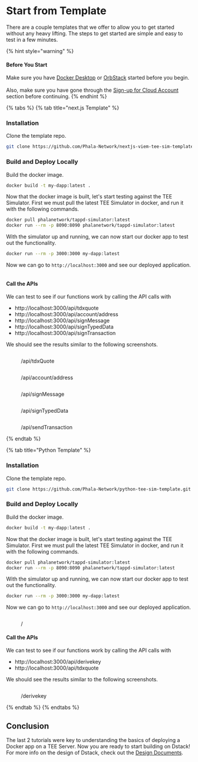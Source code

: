 # Start from Template

There are a couple templates that we offer to allow you to get started without any heavy lifting. The steps to get started are simple and easy to test in a few minutes.

{% hint style="warning" %}
#### Before You Start

Make sure you have [Docker Desktop](https://www.docker.com/products/docker-desktop/) or [OrbStack](https://orbstack.dev/) started before you begin. \
\
Also, make sure you have gone through the [Sign-up for Cloud Account](sign-up-for-cloud-account.md) section before continuing.
{% endhint %}

{% tabs %}
{% tab title="next.js Template" %}
### Installation

Clone the template repo.

```bash
git clone https://github.com/Phala-Network/nextjs-viem-tee-sim-template.git
```

### Build and Deploy Locally

Build the docker image.

```bash
docker build -t my-dapp:latest .
```

Now that the docker image is built, let's start testing against the TEE Simulator. First we must pull the latest TEE Simulator in docker, and run it with the following commands.

```bash
docker pull phalanetwork/tappd-simulator:latest
docker run --rm -p 8090:8090 phalanetwork/tappd-simulator:latest
```

With the simulator up and running, we can now start our docker app to test out the functionality.

```bash
docker run --rm -p 3000:3000 my-dapp:latest
```

Now we can go to `http://localhost:3000` and see our deployed application.

<figure><img src="../../.gitbook/assets/Screenshot 2024-11-07 at 23.15.11.png" alt=""><figcaption></figcaption></figure>

#### Call the APIs

We can test to see if our functions work by calling the API calls with

* http://localhost:3000/api/tdxquote
* http://localhost:3000/api/account/address
* http://localhost:3000/api/signMessage
* http://localhost:3000/api/signTypedData
* http://localhost:3000/api/signTransaction

We should see the results similar to the following screenshots.

<figure><img src="../../.gitbook/assets/Screenshot 2024-11-07 at 23.31.56.png" alt=""><figcaption><p>/api/tdxQuote</p></figcaption></figure>

<figure><img src="../../.gitbook/assets/Screenshot 2024-11-07 at 23.15.11 (1).png" alt=""><figcaption><p>/api/account/address</p></figcaption></figure>

<figure><img src="../../.gitbook/assets/Screenshot 2024-11-07 at 23.32.07.png" alt=""><figcaption><p>/api/signMessage</p></figcaption></figure>

<figure><img src="../../.gitbook/assets/Screenshot 2024-11-07 at 23.32.40.png" alt=""><figcaption><p>/api/signTypedData</p></figcaption></figure>

<figure><img src="../../.gitbook/assets/Screenshot 2024-11-07 at 23.46.39.png" alt=""><figcaption><p>/api/sendTransaction</p></figcaption></figure>
{% endtab %}

{% tab title="Python Template" %}
### Installation

Clone the template repo.

```bash
git clone https://github.com/Phala-Network/python-tee-sim-template.git
```

### Build and Deploy Locally

Build the docker image.

```bash
docker build -t my-dapp:latest .
```

Now that the docker image is built, let's start testing against the TEE Simulator. First we must pull the latest TEE Simulator in docker, and run it with the following commands.

```bash
docker pull phalanetwork/tappd-simulator:latest
docker run --rm -p 8090:8090 phalanetwork/tappd-simulator:latest
```

With the simulator up and running, we can now start our docker app to test out the functionality.

```bash
docker run --rm -p 3000:3000 my-dapp:latest
```

Now we can go to `http://localhost:3000` and see our deployed application.

<figure><img src="../../.gitbook/assets/Screenshot 2024-11-07 at 19.44.10.png" alt=""><figcaption><p>/</p></figcaption></figure>

#### Call the APIs

We can test to see if our functions work by calling the API calls with

* http://localhost:3000/api/derivekey
* http://localhost:3000/api/tdxquote

We should see the results similar to the following screenshots.

<figure><img src="../../.gitbook/assets/Screenshot 2024-11-07 at 19.44.26.png" alt=""><figcaption><p>/derivekey</p></figcaption></figure>
{% endtab %}
{% endtabs %}

## Conclusion

The last 2 tutorials were key to understanding the basics of deploying a Docker app on a TEE Server. Now you are ready to start building on Dstack! For more info on the design of Dstack, check out the [Design Documents](../../design-documents/).
